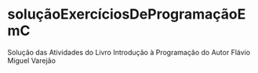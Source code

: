 # soluçãoExercíciosDeProgramaçãoEmC
Solução das Atividades do Livro Introdução à Programação do Autor Flávio Miguel Varejão
